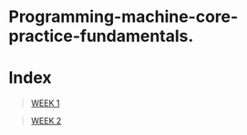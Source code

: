 # Programming-machine-core-practice-fundamentals.

# Index

>[ WEEK 1](https://github.com/Nelson8155/Programing-machine-core-practice-fundamentals./tree/main/Week%201)

>[ WEEK 2](https://github.com/Nelson8155/Programing-machine-core-practice-fundamentals./tree/main/Resources%20and%20information/Week%202/Week%20challenges%20(Monday))




